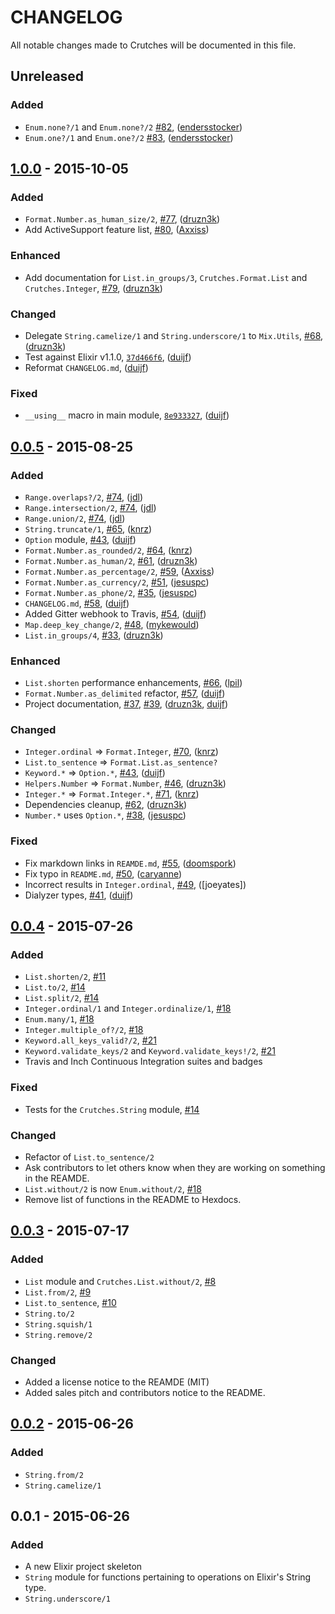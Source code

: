 # CHANGELOG

All notable changes made to Crutches will be documented in this file.

## Unreleased

### Added

 - `Enum.none?/1` and `Enum.none?/2` [#82], ([endersstocker])
 - `Enum.one?/1` and `Enum.one?/2` [#83], ([endersstocker])

## [1.0.0] - 2015-10-05

### Added

 - `Format.Number.as_human_size/2`, [#77], ([druzn3k])
 - Add ActiveSupport feature list, [#80], ([Axxiss])

### Enhanced

 - Add documentation for `List.in_groups/3`, `Crutches.Format.List` and
   `Crutches.Integer`, [#79], ([druzn3k])

### Changed

 - Delegate `String.camelize/1` and `String.underscore/1` to `Mix.Utils`, [#68],
   ([druzn3k])
 - Test against Elixir v1.1.0, [`37d466f6`][37d466f6], ([duijf])
 - Reformat `CHANGELOG.md`, ([duijf])

### Fixed

 - `__using__` macro in main module, [`8e933327`][8e933327], ([duijf])

## [0.0.5] - 2015-08-25

### Added

 - `Range.overlaps?/2`, [#74], ([jdl])
 - `Range.intersection/2`, [#74], ([jdl])
 - `Range.union/2`, [#74], ([jdl])
 - `String.truncate/1`, [#65], ([knrz])
 - `Option` module, [#43], ([duijf])
 - `Format.Number.as_rounded/2`, [#64], ([knrz])
 - `Format.Number.as_human/2`, [#61], ([druzn3k])
 - `Format.Number.as_percentage/2`, [#59], ([Axxiss])
 - `Format.Number.as_currency/2`, [#51], ([jesuspc])
 - `Format.Number.as_phone/2`, [#35], ([jesuspc])
 - `CHANGELOG.md`, [#58], ([duijf])
 - Added Gitter webhook to Travis, [#54], ([duijf])
 - `Map.deep_key_change/2`, [#48], ([mykewould])
 - `List.in_groups/4`, [#33], ([druzn3k])

### Enhanced

 - `List.shorten` performance enhancements, [#66], ([lpil])
 - `Format.Number.as_delimited` refactor, [#57], ([duijf])
 - Project documentation, [#37], [#39], ([druzn3k], [duijf])

### Changed

 - `Integer.ordinal` =\> `Format.Integer`, [#70], ([knrz])
 - `List.to_sentence` =\> `Format.List.as_sentence?`
 - `Keyword.*` =\> `Option.*`, [#43], ([duijf])
 - `Helpers.Number` =\> `Format.Number`, [#46], ([druzn3k])
 - `Integer.*` =\> `Format.Integer.*`, [#71], ([knrz])
 - Dependencies cleanup, [#62], ([druzn3k])
 - `Number.*` uses `Option.*`, [#38], ([jesuspc])

### Fixed

 - Fix markdown links in `REAMDE.md`, [#55], ([doomspork])
 - Fix typo in `README.md`, [#50], ([caryanne])
 - Incorrect results in `Integer.ordinal`, [#49], ([joeyates])
 - Dialyzer types, [#41], ([duijf])

## [0.0.4] - 2015-07-26

### Added
- `List.shorten/2`, [#11]
- `List.to/2`, [#14]
- `List.split/2`, [#14]
- `Integer.ordinal/1` and `Integer.ordinalize/1`, [#18]
- `Enum.many/1`, [#18]
- `Integer.multiple_of?/2`, [#18]
- `Keyword.all_keys_valid?/2`, [#21]
- `Keyword.validate_keys/2` and `Keyword.validate_keys!/2`, [#21]
- Travis and Inch Continuous Integration suites and badges

### Fixed
- Tests for the `Crutches.String` module, [#14]

### Changed
- Refactor of `List.to_sentence/2`
- Ask contributors to let others know when they are working on something in the
  REAMDE.
- `List.without/2` is now `Enum.without/2`, [#18]
- Remove list of functions in the README to Hexdocs.

## [0.0.3] - 2015-07-17

### Added
- `List` module and `Crutches.List.without/2`, [#8]
- `List.from/2`, [#9]
- `List.to_sentence`, [#10]
- `String.to/2`
- `String.squish/1`
- `String.remove/2`

### Changed
- Added a license notice to the REAMDE (MIT)
- Added sales pitch and contributors notice to the README.

## [0.0.2] - 2015-06-26
### Added
- `String.from/2`
- `String.camelize/1`

## 0.0.1 - 2015-06-26
### Added
- A new Elixir project skeleton
- `String` module for functions pertaining to operations on Elixir's String
  type.
- `String.underscore/1`

[lpil]:https://github.com/lpil
[jdl]:https://github.com/jdl
[knrz]:https://github.com/knrz
[duijf]:https://github.com/duijf
[druzn3k]:https://github.com/druzn3k
[jesuspc]:https://github.com/jesuspc
[Axxiss]:https://github.com/Axxiss
[doomspork]:https://github.com/doomspork
[caryanne]:https://github.com/caryanne
[mykewould]:https://github.com/mykewould
[endersstocker]:https://github.com/endersstocker

[#83]:https://github.com/mykewould/crutches/pull/83
[#82]:https://github.com/mykewould/crutches/pull/82
[#80]:https://github.com/mykewould/crutches/pull/80
[#79]:https://github.com/mykewould/crutches/pull/79
[#77]:https://github.com/mykewould/crutches/pull/77
[#74]:https://github.com/mykewould/crutches/pull/74
[#73]:https://github.com/mykewould/crutches/issues/73
[#71]:https://github.com/mykewould/crutches/pull/71
[#70]:https://github.com/mykewould/crutches/pull/70
[#68]:https://github.com/mykewould/crutches/pull/68
[#66]:https://github.com/mykewould/crutches/pull/66
[#65]:https://github.com/mykewould/crutches/pull/65
[#64]:https://github.com/mykewould/crutches/pull/64
[#62]:https://github.com/mykewould/crutches/pull/62
[#61]:https://github.com/mykewould/crutches/pull/61
[#59]:https://github.com/mykewould/crutches/pull/59
[#58]:https://github.com/mykewould/crutches/pull/58
[#57]:https://github.com/mykewould/crutches/pull/57
[#55]:https://github.com/mykewould/crutches/pull/55
[#54]:https://github.com/mykewould/crutches/pull/54
[#51]:https://github.com/mykewould/crutches/pull/51
[#50]:https://github.com/mykewould/crutches/pull/50
[#49]:https://github.com/mykewould/crutches/pull/49
[#48]:https://github.com/mykewould/crutches/pull/48
[#46]:https://github.com/mykewould/crutches/pull/46
[#45]:https://github.com/mykewould/crutches/issues/45
[#43]:https://github.com/mykewould/crutches/pull/43
[#41]:https://github.com/mykewould/crutches/pull/41
[#39]:https://github.com/mykewould/crutches/pull/39
[#38]:https://github.com/mykewould/crutches/pull/38
[#37]:https://github.com/mykewould/crutches/pull/37
[#35]:https://github.com/mykewould/crutches/pull/35
[#33]:https://github.com/mykewould/crutches/pull/33
[#21]:https://github.com/mykewould/crutches/pull/21
[#18]:https://github.com/mykewould/crutches/pull/18
[#14]:https://github.com/mykewould/crutches/pull/14
[#11]:https://github.com/mykewould/crutches/pull/11
[#10]:https://github.com/mykewould/crutches/pull/10
[#9]:https://github.com/mykewould/crutches/pull/9
[#8]:https://github.com/mykewould/crutches/pull/8

[37d466f6]:https://github.com/mykewould/crutches/commit/37d466f6a27096187ae20d341a31721079645a23
[8e933327]:https://github.com/mykewould/crutches/commit/8e933327f409368545825b781d97c7415e02a2d9


[1.0.0]: https://github.com/mykewould/crutches/compare/v0.0.5...v1.0.0
[0.0.5]: https://github.com/mykewould/crutches/compare/v0.0.4...v0.0.5
[0.0.4]: https://github.com/mykewould/crutches/compare/v0.0.3...v0.0.4
[0.0.3]: https://github.com/mykewould/crutches/compare/v0.0.2...v0.0.3
[0.0.2]: https://github.com/mykewould/crutches/compare/v0.0.1...v0.0.2
